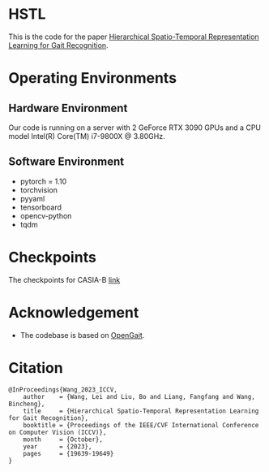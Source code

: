 # HSTL

This is the code for the paper [Hierarchical Spatio-Temporal Representation Learning for Gait Recognition](https://arxiv.org/abs/2307.09856).

# Operating Environments
## Hardware Environment
Our code is running on a server with 2 GeForce RTX 3090 GPUs 
and a CPU model Intel(R) Core(TM) i7-9800X @ 3.80GHz.
## Software Environment
- pytorch = 1.10
- torchvision
- pyyaml
- tensorboard
- opencv-python
- tqdm

# Checkpoints
The checkpoints for CASIA-B [link](https://drive.google.com/file/d/1rwGjBRMqptgYwhv_oJfLV1LNZLoB8iQh/view?usp=share_link)


# Acknowledgement
* The codebase is based on [OpenGait](https://github.com/ShiqiYu/OpenGait).

# Citation
```
@InProceedings{Wang_2023_ICCV,
    author    = {Wang, Lei and Liu, Bo and Liang, Fangfang and Wang, Bincheng},
    title     = {Hierarchical Spatio-Temporal Representation Learning for Gait Recognition},
    booktitle = {Proceedings of the IEEE/CVF International Conference on Computer Vision (ICCV)},
    month     = {October},
    year      = {2023},
    pages     = {19639-19649}
}
```

